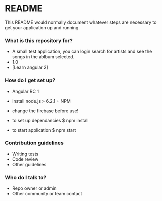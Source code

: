 # README #

This README would normally document whatever steps are necessary to get your application up and running.

### What is this repository for? ###

* A small test application, you can login search for artists and see the songs in the ablbum selected. 
* 1.0
* [Learn angular 2]

### How do I get set up? ###

* Angular RC 1
* install node.js > 6.2.1 + NPM 
* change the firebase before use!

* to set up dependancies $ npm install
* to start application $ npm start


### Contribution guidelines ###

* Writing tests
* Code review
* Other guidelines

### Who do I talk to? ###

* Repo owner or admin
* Other community or team contact